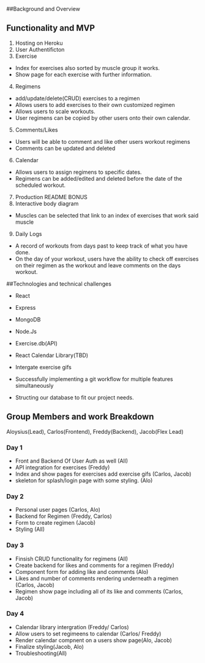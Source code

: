 ##Background and Overview

## Functionality and MVP
1. Hosting on Heroku
2. User Authentificton
3. Exercise
* Index for exercises also sorted by muscle group it works.
* Show page for each exercise with further information.
4. Regimens 
* add/update/delete(CRUD) exercises to a regimen
* Allows users to add exercises to their own customized regimen
* Allows users to scale workouts.
* User regimens can be copied by other users onto their own calendar.
5. Comments/Likes
* Users will be able to comment and like other users workout regimens
* Comments can be updated and deleted
6. Calendar
* Allows users to assign regimens to specific dates.
* Regimens can be added/edited and deleted before the date of the scheduled workout.
7. Production README
BONUS
8. Interactive body diagram
* Muscles can be selected that link to an index of exercises that work said muscle
9. Daily Logs
* A record of workouts from days past to keep track of what you have done.
* On the day of your workout, users have the ability to check off exercises on their regimen as the workout and leave comments on the days workout.

##Technologies and technical challenges
* React
* Express
* MongoDB
* Node.Js
* Exercise.db(API)
* React Calendar Library(TBD)
* Intergate exercise gifs

* Successfully implementing a git workflow for multiple features simultaneously
* Structing our database to fit our project needs.

## Group Members and work Breakdown
Aloysius(Lead), Carlos(Frontend), Freddy(Backend), Jacob(Flex Lead)

### Day 1
* Front and Backend Of User Auth as well (All)
* API integration for exercises (Freddy)
* Index and show pages for exercises add exercise gifs  (Carlos, Jacob)
* skeleton for splash/login page with some styling. (Alo)
### Day 2
* Personal user pages (Carlos, Alo)
* Backend for Regimen (Freddy, Carlos)
* Form to create regimen (Jacob)
* Styling (All)
### Day 3 
* Finsish CRUD functionality for regimens (All)
* Create backend for likes and comments for a regimen (Freddy)
* Component form for adding like and comments (Alo)
* Likes and number of comments rendering underneath a regimen (Carlos, Jacob)
* Regimen show page including all of its like and comments (Carlos, Jacob)
### Day 4
* Calendar library intergration (Freddy/ Carlos)
* Allow users to set regimeens to calendar (Carlos/ Freddy)
* Render calendar compnent on a users show page(Alo, Jacob)
* Finalize styling(Jacob, Alo)
* Troubleshooting(All)




